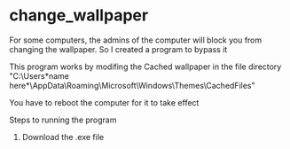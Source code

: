 # change_wallpaper
For some computers, the admins of the computer will block you from changing the wallpaper. So I created a program to bypass it

This program works by modifing the Cached wallpaper in the file directory "C:\Users\*name here*\AppData\Roaming\Microsoft\Windows\Themes\CachedFiles"

You have to reboot the computer for it to take effect

Steps to running the program
1) Download the .exe file
